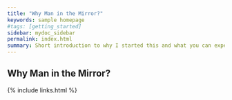 ```yaml
---
title: "Why Man in the Mirror?"
keywords: sample homepage
#tags: [getting_started]
sidebar: mydoc_sidebar
permalink: index.html
summary: Short introduction to why I started this and what you can expect here.
---
```


## Why Man in the Mirror?

{% include links.html %}

